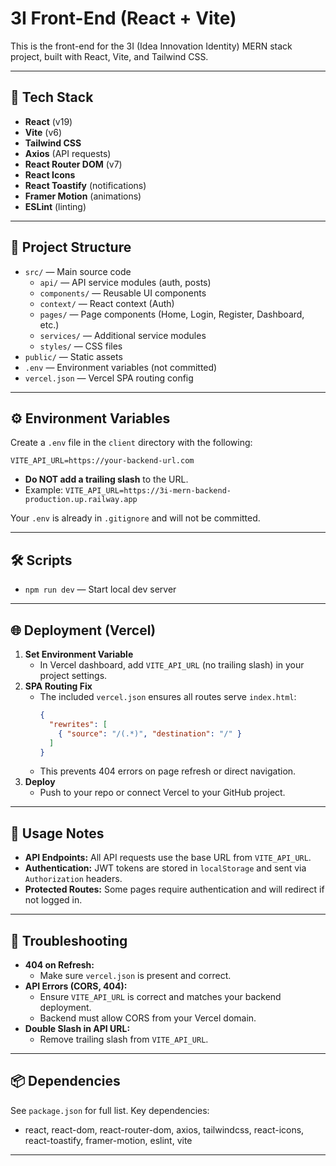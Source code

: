 # 3I Front-End (React + Vite)

This is the front-end for the 3I (Idea Innovation Identity) MERN stack project, built with React, Vite, and Tailwind CSS.

---

## 🚀 Tech Stack

- **React** (v19)
- **Vite** (v6)
- **Tailwind CSS**
- **Axios** (API requests)
- **React Router DOM** (v7)
- **React Icons**
- **React Toastify** (notifications)
- **Framer Motion** (animations)
- **ESLint** (linting)

---

## 📁 Project Structure

- `src/` — Main source code
  - `api/` — API service modules (auth, posts)
  - `components/` — Reusable UI components
  - `context/` — React context (Auth)
  - `pages/` — Page components (Home, Login, Register, Dashboard, etc.)
  - `services/` — Additional service modules
  - `styles/` — CSS files
- `public/` — Static assets
- `.env` — Environment variables (not committed)
- `vercel.json` — Vercel SPA routing config

---

## ⚙️ Environment Variables

Create a `.env` file in the `client` directory with the following:

```
VITE_API_URL=https://your-backend-url.com
```
- **Do NOT add a trailing slash** to the URL.
- Example: `VITE_API_URL=https://3i-mern-backend-production.up.railway.app`

Your `.env` is already in `.gitignore` and will not be committed.

---

## 🛠️ Scripts

- `npm run dev` — Start local dev server

---

## 🌐 Deployment (Vercel)

1. **Set Environment Variable**
   - In Vercel dashboard, add `VITE_API_URL` (no trailing slash) in your project settings.
2. **SPA Routing Fix**
   - The included `vercel.json` ensures all routes serve `index.html`:
     ```json
     {
       "rewrites": [
         { "source": "/(.*)", "destination": "/" }
       ]
     }
     ```
   - This prevents 404 errors on page refresh or direct navigation.
3. **Deploy**
   - Push to your repo or connect Vercel to your GitHub project.

---

## 🧩 Usage Notes

- **API Endpoints:** All API requests use the base URL from `VITE_API_URL`.
- **Authentication:** JWT tokens are stored in `localStorage` and sent via `Authorization` headers.
- **Protected Routes:** Some pages require authentication and will redirect if not logged in.

---

## 🐞 Troubleshooting

- **404 on Refresh:**
  - Make sure `vercel.json` is present and correct.
- **API Errors (CORS, 404):**
  - Ensure `VITE_API_URL` is correct and matches your backend deployment.
  - Backend must allow CORS from your Vercel domain.
- **Double Slash in API URL:**
  - Remove trailing slash from `VITE_API_URL`.

---

## 📦 Dependencies

See `package.json` for full list. Key dependencies:

- react, react-dom, react-router-dom, axios, tailwindcss, react-icons, react-toastify, framer-motion, eslint, vite

---

